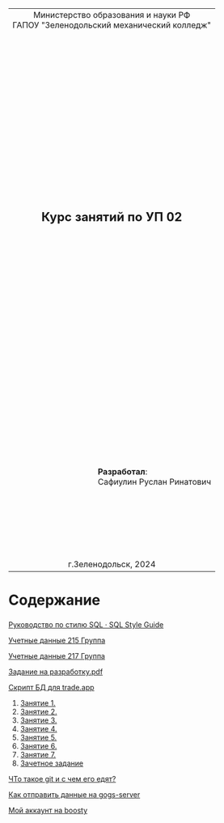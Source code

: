 <table style="width: 100%;">
  <tr>
    <td style="text-align: center; border: none;"> 
        Министерство образования и науки РФ <br/>
        ГАПОУ "Зеленодольский механический колледж"
    </td>
  </tr>
  <tr>
    <td style="text-align: center; border: none; height: 45em;">
        <h2>
            Курс занятий по УП 02
        </h2>
    </td>
  </tr>
  <tr>
    <td style="text-align: right; border: none; height: 20em;">
        <div style="float: right;" align="left">
            <b>Разработал</b>: <br/>
            Сафиулин Руслан Ринатович
        </div>
    </td>
  </tr>
  <tr>
    <td style="text-align: center; border: none; height: 1em;">
        г.Зеленодольск, 2024
    </td>
  </tr>
</table>

<div style="page-break-after: always;"></div>

# Содержание

### 
[Руководство по стилю SQL · SQL Style Guide](SQLStyleGuide.MD)<br/>

[Учетные данные 215 Группа](215.md)

[Учетные данные 217 Группа](217.md)

[Задание на разработку.pdf](taskfordoiing.pdf)

[Скрипт БД для trade.app](TradeSQlScriptFull.sql)

1. [Занятие 1.](Lesson1.md)
2. [Занятие 2.](Lesson2.md)
3. [Занятие 3.](Lesson3.md)
4. [Занятие 4.](Lesson4.md)
5. [Занятие 5.](Lesson5.md)
6. [Занятие 6.](Lesson6.md)
7. [Занятие 7.](Lesson7.md)
8. [Зачетное задание](FinalTask.md)

[ЧТо такое git и с чем его едят?](https://skillbox.ru/media/code/chto_takoe_git_obyasnyaem_na_skhemakh/)

[Как отправить данные на gogs-server](https://drive.google.com/file/d/1dTC3Px5rwt--s7hT8Ei2QXamTh_lJAjU/view?usp=drive_link)

[Мой аккаунт на boosty](https://boosty.to/itmagic)